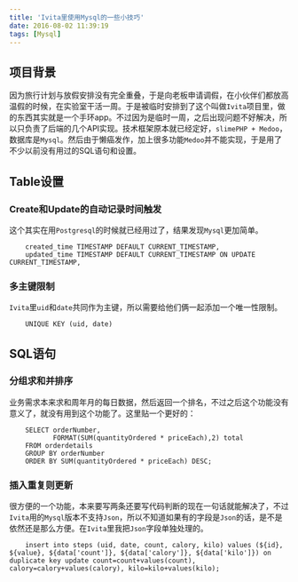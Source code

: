 ```yaml
---
title: 'Ivita里使用Mysql的一些小技巧'
date: 2016-08-02 11:39:19
tags: [Mysql]
---
```


## 项目背景

因为旅行计划与放假安排没有完全重叠，于是向老板申请调假，在小伙伴们都放高温假的时候，在实验室干活一周。于是被临时安排到了这个叫做`Ivita`项目里，做的东西其实就是一个手环app。不过因为是临时一周，之后出现问题不好解决，所以只负责了后端的几个API实现。技术框架原本就已经定好，`slimePHP + Medoo`，数据库是`Mysql`。然后由于懒癌发作，加上很多功能`Medoo`并不能实现，于是用了不少以前没有用过的SQL语句和设置。

## Table设置
### Create和Update的自动记录时间触发

这个其实在用`Postgresql`的时候就已经用过了，结果发现`Mysql`更加简单。

~~~mysql
	created_time TIMESTAMP DEFAULT CURRENT_TIMESTAMP,
    updated_time TIMESTAMP DEFAULT CURRENT_TIMESTAMP ON UPDATE CURRENT_TIMESTAMP,
~~~

### 多主键限制

`Ivita`里`uid`和`date`共同作为主键，所以需要给他们俩一起添加一个唯一性限制。

~~~mysql
	UNIQUE KEY (uid, date)
~~~

## SQL语句

### 分组求和并排序

业务需求本来求和周年月的每日数据，然后返回一个排名，不过之后这个功能没有意义了，就没有用到这个功能了。这里贴一个更好的：

~~~mysql
	SELECT orderNumber,
	       FORMAT(SUM(quantityOrdered * priceEach),2) total
	FROM orderdetails
	GROUP BY orderNumber
	ORDER BY SUM(quantityOrdered * priceEach) DESC;
~~~

### 插入重复则更新

很方便的一个功能，本来要写两条还要写代码判断的现在一句话就能解决了，不过`Ivita`用的`Mysql`版本不支持`Json`，所以不知道如果有的字段是`Json`的话，是不是依然还是那么方便。在`Ivita`里我把`Json`字段单独处理的。

~~~mysql
	insert into steps (uid, date, count, calory, kilo) values (${id}, ${value}, ${data['count']}, ${data['calory']}, ${data['kilo']}) on duplicate key update count=count+values(count), calory=calory+values(calory), kilo=kilo+values(kilo);
~~~


